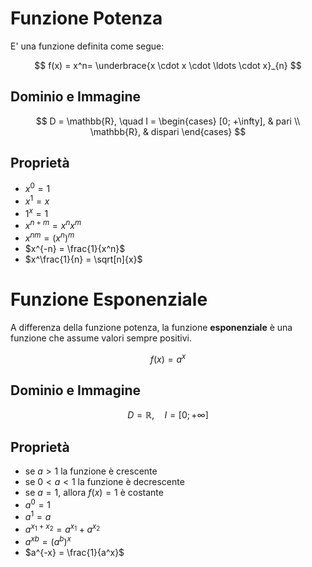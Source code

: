 # Funzione Potenza
E' una funzione definita come segue:

$$
f(x) = x^n= \underbrace{x \cdot x \cdot \ldots \cdot x}_{n}
$$

## Dominio e Immagine

$$
D = \mathbb{R}, \quad 
I = 
\begin{cases} 
    [0; +\infty], & pari \\ 
    \mathbb{R}, & dispari
\end{cases}
$$

## Proprietà
- $x^0 = 1$
- $x^1 = x$
- $1^x = 1$
- $x^{n+m} = x^nx^m$
- $x^{nm} = (x^n)^m$
- $x^{-n} = \frac{1}{x^n}$
- $x^\frac{1}{n} = \sqrt[n]{x}$

# Funzione Esponenziale
A differenza della funzione potenza, la funzione **esponenziale** è una funzione che assume valori sempre positivi.

$$
f(x) = a^x
$$
## Dominio e Immagine

$$
D = \mathbb{R}, \quad 
I = [0; +\infty]
$$

## Proprietà
- se $a > 1$ la funzione è crescente
- se $0 < a < 1$ la funzione è decrescente
- se $a = 1$, allora $f(x) = 1$ è costante
- $a^0 = 1$
- $a^1 = a$
- $a^{x_1+x_2} = a^{x_1} + a^{x_2}$
- $a^{xb} = (a^b)^x$
- $a^{-x} = \frac{1}{a^x}$

